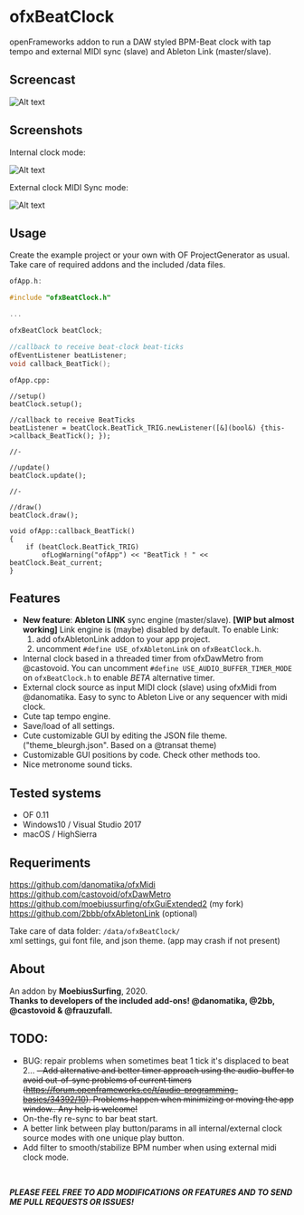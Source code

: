 # ofxBeatClock

openFrameworks addon to run a DAW styled BPM-Beat clock with tap tempo and external MIDI sync (slave) and Ableton Link (master/slave).


## Screencast
![Alt text](/ofxBeatClock.gif?raw=true "ofxBeatClock.gif")


## Screenshots

Internal clock mode:

![Alt text](/screenshot1.JPG?raw=true "screenshot1")

External clock MIDI Sync mode:

![Alt text](/screenshot2.JPG?raw=true "screenshot2")


## Usage

Create the example project or your own with OF ProjectGenerator as usual. Take care of required addons and the included /data files.


```c++
ofApp.h:

#include "ofxBeatClock.h"

...

ofxBeatClock beatClock;

//callback to receive beat-clock beat-ticks
ofEventListener beatListener;
void callback_BeatTick();
```

```
ofApp.cpp:

//setup()
beatClock.setup();

//callback to receive BeatTicks
beatListener = beatClock.BeatTick_TRIG.newListener([&](bool&) {this->callback_BeatTick(); });

//-

//update()
beatClock.update();

//-

//draw()
beatClock.draw();

void ofApp::callback_BeatTick()
{
	if (beatClock.BeatTick_TRIG)
		ofLogWarning("ofApp") << "BeatTick ! " << beatClock.Beat_current;
}
```


## Features

- **New feature**: **Ableton LINK** sync engine (master/slave). __[WIP but almost working]__
  Link engine is (maybe) disabled by default. To enable Link:
  1. add ofxAbletonLink addon to your app project. 
  2. uncomment `#define USE_ofxAbletonLink` on `ofxBeatClock.h`. 
- Internal clock based in a threaded timer from ofxDawMetro from @castovoid.
  You can uncomment `#define USE_AUDIO_BUFFER_TIMER_MODE` on `ofxBeatClock.h` to enable *BETA* alternative timer.
- External clock source as input MIDI clock (slave) using ofxMidi from @danomatika.
  Easy to sync to Ableton Live or any sequencer with midi clock.
- Cute tap tempo engine.
- Save/load of all settings.
- Cute customizable GUI by editing the JSON file theme. ("theme_bleurgh.json". Based on a @transat theme)
- Customizable GUI positions by code. Check other methods too.
- Nice metronome sound ticks.



## Tested systems

- OF 0.11
- Windows10 / Visual Studio 2017
- macOS / HighSierra



## Requeriments

https://github.com/danomatika/ofxMidi  
https://github.com/castovoid/ofxDawMetro  
https://github.com/moebiussurfing/ofxGuiExtended2 (my fork)
https://github.com/2bbb/ofxAbletonLink (optional)

Take care of data folder:
`/data/ofxBeatClock/`  
xml settings, gui font file, and json theme. (app may crash if not present)



## About

An addon by **MoebiusSurfing**, 2020.  
__Thanks to developers of the included add-ons! @danomatika, @2bb, @castovoid & @frauzufall.__



## TODO:

- BUG: repair problems when sometimes beat 1 tick it's displaced to beat 2...
~~- Add alternative and better timer approach using the audio-buffer to avoid out-of-sync problems of current timers (https://forum.openframeworks.cc/t/audio-programming-basics/34392/10). Problems happen when minimizing or moving the app window.. Any help is welcome!~~
- On-the-fly re-sync to bar beat start.
- A better link between play button/params in all internal/external clock source modes with one unique play button.  
- Add filter to smooth/stabilize BPM number when using external midi clock mode.

<br/>


**_PLEASE FEEL FREE TO ADD MODIFICATIONS OR FEATURES AND TO SEND ME PULL REQUESTS OR ISSUES!_**
